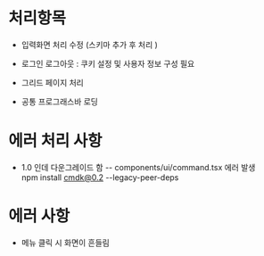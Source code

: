 
# 처리항목

- 입력화면 처리 수정 (스키마 추가 후 처리 )

- 로그인 로그아웃 : 쿠키 설정 및 사용자 정보 구성 필요

- 그리드 페이지 처리

- 공통 프로그래스바 로딩 


# 에러 처리 사항   
- 1.0 인데 다운그레이드 함 -- components/ui/command.tsx 에러 발생   
 npm install cmdk@0.2 --legacy-peer-deps

# 에러 사항
- 메뉴 클릭 시 화면이 흔들림

